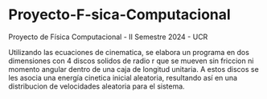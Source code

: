 # Proyecto-F-sica-Computacional
Proyecto de Física Computacional - II Semestre 2024  - UCR 

Utilizando las ecuaciones de cinematica, se elabora un programa en dos dimensiones con 4 discos solidos de radio r que se mueven sin friccion ni momento angular dentro de una caja de longitud unitaria. A estos discos se les asocia una energía cinetica inicial aleatoria, resultando así en una distribucion de velocidades aleatoria para el sistema.
